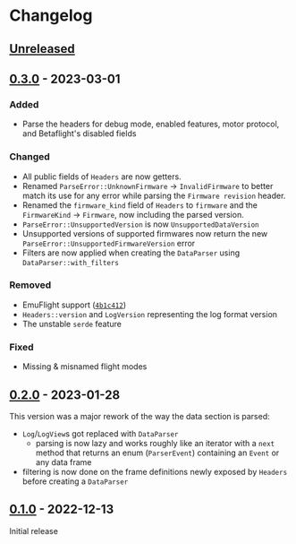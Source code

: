# Changelog

## [Unreleased]

## [0.3.0] - 2023-03-01

### Added

- Parse the headers for debug mode, enabled features, motor protocol, and
  Betaflight's disabled fields

### Changed

- All public fields of `Headers` are now getters.
- Renamed `ParseError::UnknownFirmware` -> `InvalidFirmware` to better match
  its use for any error while parsing the `Firmware revision` header.
- Renamed the `firmware_kind` field of `Headers` to `firmware` and the
  `FirmwareKind` -> `Firmware`, now including the parsed version.
- `ParseError::UnsupportedVersion` is now `UnsupportedDataVersion`
- Unsupported versions of supported firmwares now return the new
  `ParseError::UnsupportedFirmwareVersion` error
- Filters are now applied when creating the `DataParser` using
  `DataParser::with_filters`

### Removed

- EmuFlight support ([`4b1c412`](https://github.com/blackbox-log/blackbox-log/commit/4b1c41298f7ab70b1b2a7efdb0a7b513a746a847))
- `Headers::version` and `LogVersion` representing the log format version
- The unstable `serde` feature

### Fixed

- Missing & misnamed flight modes

## [0.2.0] - 2023-01-28

This version was a major rework of the way the data section is parsed:

- `Log`/`LogView`s got replaced with `DataParser`
  - parsing is now lazy and works roughly like an iterator with a `next` method
    that returns an enum (`ParserEvent`) containing an `Event` or any data
    frame
- filtering is now done on the frame definitions newly exposed by `Headers`
  before creating a `DataParser`

## [0.1.0] - 2022-12-13

Initial release

[unreleased]: https://github.com/blackbox-log/blackbox-log/compare/v0.3.0...HEAD
[0.3.0]: https://github.com/blackbox-log/blackbox-log/compare/v0.2.0...v0.3.0
[0.2.0]: https://github.com/blackbox-log/blackbox-log/compare/v0.1.0...v0.2.0
[0.1.0]: https://github.com/blackbox-log/blackbox-log/releases/tag/v0.1.0
